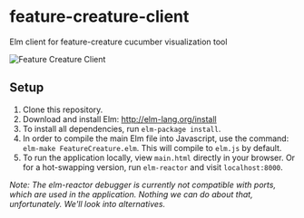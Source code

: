 # feature-creature-client
Elm client for feature-creature cucumber visualization tool

![Feature Creature Client](http://static.tumblr.com/60f54be84b71e5e5e1e3a8f5e088e50c/b5bwnwn/expmtbzrf/tumblr_static_good3.jpg)

## Setup
1. Clone this repository.
2. Download and install Elm: http://elm-lang.org/install
3. To install all dependencies, run `elm-package install`.
4. In order to compile the main Elm file into Javascript, use the command: `elm-make FeatureCreature.elm`. This will compile to `elm.js` by default.
5. To run the application locally, view `main.html` directly in your browser. Or for a hot-swapping version, run `elm-reactor` and visit `localhost:8000`.

_Note: The elm-reactor debugger is currently not compatible with ports, which are used in the application. Nothing we can do about that, unfortunately. We'll look into alternatives._
